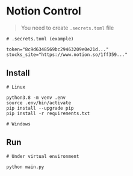 # Notion Control

> You need to create `.secrets.toml` file

```
# .secrets.toml (example)

token="8c9d6348569bc29463209e0e21d..."
stocks_site="https://www.notion.so/1ff359..."
```

## Install

```
# Linux

python3.8 -m venv .env
source .env/bin/activate
pip install --upgrade pip
pip install -r requirements.txt

# Windows

```

## Run

```
# Under virtual environment

python main.py
```